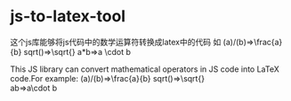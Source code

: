 # js-to-latex-tool
这个js库能够将js代码中的数学运算符转换成latex中的代码 如 
(a)/(b)=>\frac{a}{b} 
sqrt()=>\sqrt{} 
a*b=>a \cdot b       

This JS library can convert mathematical operators in JS code into LaTeX code.For example:  (a)/(b)=>\frac{a}{b} 
sqrt()=>\sqrt{}  
ab=>a\cdot b
